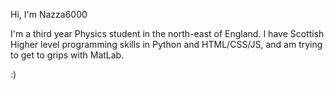 Hi, I'm Nazza6000

I'm a third year Physics student in the north-east of England. I have Scottish Higher level programming skills in Python and HTML/CSS/JS, and am trying to get to grips with MatLab.

:)
